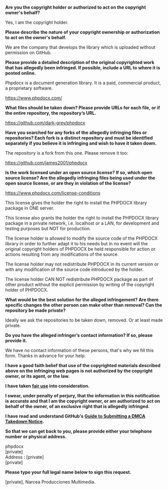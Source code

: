 **Are you the copyright holder or authorized to act on the copyright owner's behalf?**

Yes, I am the copyright holder.

**Please describe the nature of your copyright ownership or authorization to act on the owner's behalf.**

We are the company that develops the library which is uploaded without permission on GitHub.

**Please provide a detailed description of the original copyrighted work that has allegedly been infringed. If possible, include a URL to where it is posted online.**

Phpdocx is a document generation library. It is a paid, commercial product, a proprietary software.

https://www.phpdocx.com/

**What files should be taken down? Please provide URLs for each file, or if the entire repository, the repository’s URL.**

https://github.com/dark-grey/phpdocx

**Have you searched for any forks of the allegedly infringing files or repositories? Each fork is a distinct repository and must be identified separately if you believe it is infringing and wish to have it taken down.**

The repository is a fork from this one. Please remove it too:

https://github.com/james2001/phpdocx

**Is the work licensed under an open source license? If so, which open source license? Are the allegedly infringing files being used under the open source license, or are they in violation of the license?**

https://www.phpdocx.com/license-conditions

This license gives the holder the right to install the PHPDOCX library package in ONE server.

This license also grants the holder the right to install the PHPDOCX library package in a private network, i.e. localhost or a LAN, for development and testing purposes but NOT for production.

The license holder is allowed to modify the source code of the PHPDOCX library in order to further adapt it to his needs but in no event will the original copyright holders of PHPDOCX be held responsible for action or actions resulting from any modifications of the source.

The license holder may not redistribute PHPDOCX in its current version or with any modification of the source code introduced by the holder.

The license holder CAN NOT redistribute PHPDOCX package as part of other product without the explicit permission by writing of the copyright holder of PHPDOCX.

**What would be the best solution for the alleged infringement? Are there specific changes the other person can make other than removal? Can the repository be made private?**

Ideally we ask the repositories to be taken down, removed. Or at least made private.

**Do you have the alleged infringer’s contact information? If so, please provide it.**

We have no contact information of these persons, that's why we fill this form. Thanks in advance for your help.

**I have a good faith belief that use of the copyrighted materials described above on the infringing web pages is not authorized by the copyright owner, or its agent, or the law.**

**I have taken <a href="https://www.lumendatabase.org/topics/22">fair use</a> into consideration.**

**I swear, under penalty of perjury, that the information in this notification is accurate and that I am the copyright owner, or am authorized to act on behalf of the owner, of an exclusive right that is allegedly infringed.**

**I have read and understand GitHub's <a href="https://docs.github.com/articles/guide-to-submitting-a-dmca-takedown-notice/">Guide to Submitting a DMCA Takedown Notice</a>.**

**So that we can get back to you, please provide either your telephone number or physical address.**

phpdocx  
[private]  
Address : [private]  
[private]

**Please type your full legal name below to sign this request.**

[private], Narcea Producciones Multimedia.
